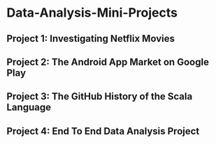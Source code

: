 # Data-Analysis-Mini-Projects
## Project 1: Investigating Netflix Movies
## Project 2: The Android App Market on Google Play
## Project 3: The GitHub History of the Scala Language
## Project 4: End To End Data Analysis Project
